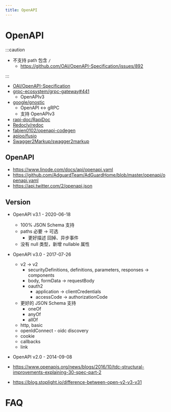 ```yaml
---
title: OpenAPI
---
```


# OpenAPI

:::caution

- 不支持 path 包含 `/`
  - https://github.com/OAI/OpenAPI-Specification/issues/892

:::

- [OAI/OpenAPI-Specification](https://github.com/OAI/OpenAPI-Specification)
- [grpc-ecosystem/grpc-gateway#441](https://github.com/grpc-ecosystem/grpc-gateway/issues/441)
  - OpenAPIv3
- [google/gnostic](https://github.com/google/gnostic)
  - OpenAPI <-> gRPC
  - 支持 OpenAPIv3
- [rapi-doc/RapiDoc](https://github.com/rapi-doc/RapiDoc)
- [Redocly/redoc](https://github.com/Redocly/redoc)
- [fabien0102/openapi-codegen](https://github.com/fabien0102/openapi-codegen)
- [apioo/fusio](https://github.com/apioo/fusio)
- [Swagger2Markup/swagger2markup](https://github.com/Swagger2Markup/swagger2markup)

## OpenAPI

- https://www.linode.com/docs/api/openapi.yaml
- https://github.com/AdguardTeam/AdGuardHome/blob/master/openapi/openapi.yaml
- https://api.twitter.com/2/openapi.json

## Version

- OpenAPI v3.1 - 2020-06-18
  - 100% JSON Schema 支持
  - paths 必要 -> 可选
    - 更好描述 回掉、异步事件
  - 没有 null 类型，新增 nullable 属性
- OpenAPI v3.0 - 2017-07-26
  - v2 -> v2
    - securityDefinitions, definitions, parameters, responses -> components
    - body, formData -> requestBody
    - oauth2
      - application -> clientCredentials
      - accessCode -> authorizationCode
  - 更好的 JSON Schema 支持
    - oneOf
    - anyOf
    - allOf
  - http, basic
  - openIdConnect - oidc discovery
  - cookie
  - callbacks
  - link
- OpenAPI v2.0 - 2014-09-08

- https://www.openapis.org/news/blogs/2016/10/tdc-structural-improvements-explaining-30-spec-part-2
- https://blog.stoplight.io/difference-between-open-v2-v3-v31

# FAQ
